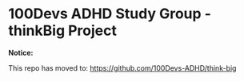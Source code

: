 # 100Devs ADHD Study Group - thinkBig Project

**Notice:**

This repo has moved to: https://github.com/100Devs-ADHD/think-big

